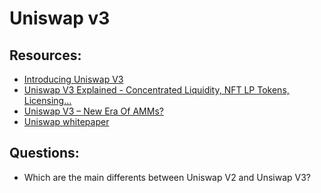 # Uniswap v3

## Resources:
* [Introducing Uniswap V3](https://uniswap.org/blog/uniswap-v3)
* [Uniswap V3 Explained - Concentrated Liquidity, NFT LP Tokens, Licensing…](https://www.youtube.com/watch?v=ClWR1570UQw)
* [Uniswap V3 – New Era Of AMMs?](https://finematics.com/uniswap-v3-explained/)
* [Uniswap whitepaper](https://uniswap.org/whitepaper-v3.pdf)

## Questions:
* Which are the main differents between Uniswap V2 and Unsiwap V3? 